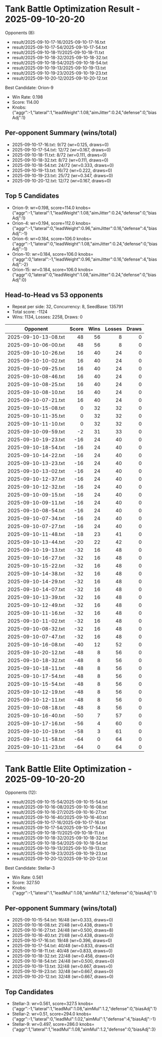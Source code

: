 # Tank Battle Optimization Result - 2025-09-10-20-20

Opponents (8):
- result/2025-09-10-17-16/2025-09-10-17-16.txt
- result/2025-09-10-17-54/2025-09-10-17-54.txt
- result/2025-09-10-18-11/2025-09-10-18-11.txt
- result/2025-09-10-18-32/2025-09-10-18-32.txt
- result/2025-09-10-18-54/2025-09-10-18-54.txt
- result/2025-09-10-19-13/2025-09-10-19-13.txt
- result/2025-09-10-19-23/2025-09-10-19-23.txt
- result/2025-09-10-20-12/2025-09-10-20-12.txt

Best Candidate: Orion-9

- Win Rate: 0.198
- Score: 114.00
- Knobs: {"aggr":-1,"lateral":1,"leadWeight":1.08,"aimJitter":0.24,"defense":0,"biasAdj":1}

## Per-opponent Summary (wins/total)
- 2025-09-10-17-16.txt: 9/72 (wr=0.125, draws=0)
- 2025-09-10-17-54.txt: 12/72 (wr=0.167, draws=0)
- 2025-09-10-18-11.txt: 8/72 (wr=0.111, draws=0)
- 2025-09-10-18-32.txt: 8/72 (wr=0.111, draws=0)
- 2025-09-10-18-54.txt: 24/72 (wr=0.333, draws=0)
- 2025-09-10-19-13.txt: 16/72 (wr=0.222, draws=0)
- 2025-09-10-19-23.txt: 25/72 (wr=0.347, draws=0)
- 2025-09-10-20-12.txt: 12/72 (wr=0.167, draws=0)

## Top 5 Candidates
- Orion-9: wr=0.198, score=114.0 knobs={"aggr":-1,"lateral":1,"leadWeight":1.08,"aimJitter":0.24,"defense":0,"biasAdj":1}
- Orion-4: wr=0.194, score=112.0 knobs={"aggr":-1,"lateral":0,"leadWeight":0.96,"aimJitter":0.16,"defense":4,"biasAdj":-1}
- Orion-6: wr=0.184, score=106.0 knobs={"aggr":-1,"lateral":0,"leadWeight":1.08,"aimJitter":0.24,"defense":0,"biasAdj":-1}
- Orion-10: wr=0.184, score=106.0 knobs={"aggr":0,"lateral":-1,"leadWeight":0.96,"aimJitter":0.16,"defense":4,"biasAdj":-2}
- Orion-15: wr=0.184, score=106.0 knobs={"aggr":0,"lateral":0,"leadWeight":1.08,"aimJitter":0.24,"defense":0,"biasAdj":0}
## Head-to-Head vs 53 opponents
- Repeat per side: 32, Concurrency: 8, SeedBase: 135791
- Total score: -1124
- Wins: 1134, Losses: 2258, Draws: 0

| Opponent | Score | Wins | Losses | Draws |
|---|---:|---:|---:|---:|
| 2025-09-10-13-08.txt | 48 | 56 | 8 | 0 |
| 2025-09-10-06-00.txt | 48 | 56 | 8 | 0 |
| 2025-09-10-10-26.txt | 16 | 40 | 24 | 0 |
| 2025-09-10-10-02.txt | 16 | 40 | 24 | 0 |
| 2025-09-10-09-25.txt | 16 | 40 | 24 | 0 |
| 2025-09-10-08-46.txt | 16 | 40 | 24 | 0 |
| 2025-09-10-08-25.txt | 16 | 40 | 24 | 0 |
| 2025-09-10-08-10.txt | 16 | 40 | 24 | 0 |
| 2025-09-10-07-21.txt | 16 | 40 | 24 | 0 |
| 2025-09-10-15-08.txt | 0 | 32 | 32 | 0 |
| 2025-09-10-11-35.txt | 0 | 32 | 32 | 0 |
| 2025-09-10-11-10.txt | 0 | 32 | 32 | 0 |
| 2025-09-10-09-59.txt | -2 | 31 | 33 | 0 |
| 2025-09-10-19-23.txt | -16 | 24 | 40 | 0 |
| 2025-09-10-18-54.txt | -16 | 24 | 40 | 0 |
| 2025-09-10-14-22.txt | -16 | 24 | 40 | 0 |
| 2025-09-10-13-23.txt | -16 | 24 | 40 | 0 |
| 2025-09-10-13-02.txt | -16 | 24 | 40 | 0 |
| 2025-09-10-12-37.txt | -16 | 24 | 40 | 0 |
| 2025-09-10-12-32.txt | -16 | 24 | 40 | 0 |
| 2025-09-10-09-15.txt | -16 | 24 | 40 | 0 |
| 2025-09-10-09-11.txt | -16 | 24 | 40 | 0 |
| 2025-09-10-08-54.txt | -16 | 24 | 40 | 0 |
| 2025-09-10-07-34.txt | -16 | 24 | 40 | 0 |
| 2025-09-10-07-27.txt | -16 | 24 | 40 | 0 |
| 2025-09-10-11-48.txt | -18 | 23 | 41 | 0 |
| 2025-09-10-13-44.txt | -20 | 22 | 42 | 0 |
| 2025-09-10-19-13.txt | -32 | 16 | 48 | 0 |
| 2025-09-10-16-27.txt | -32 | 16 | 48 | 0 |
| 2025-09-10-15-22.txt | -32 | 16 | 48 | 0 |
| 2025-09-10-14-38.txt | -32 | 16 | 48 | 0 |
| 2025-09-10-14-29.txt | -32 | 16 | 48 | 0 |
| 2025-09-10-14-07.txt | -32 | 16 | 48 | 0 |
| 2025-09-10-13-39.txt | -32 | 16 | 48 | 0 |
| 2025-09-10-12-49.txt | -32 | 16 | 48 | 0 |
| 2025-09-10-11-16.txt | -32 | 16 | 48 | 0 |
| 2025-09-10-11-02.txt | -32 | 16 | 48 | 0 |
| 2025-09-10-08-32.txt | -32 | 16 | 48 | 0 |
| 2025-09-10-07-47.txt | -32 | 16 | 48 | 0 |
| 2025-09-10-16-08.txt | -40 | 12 | 52 | 0 |
| 2025-09-10-20-12.txt | -48 | 8 | 56 | 0 |
| 2025-09-10-18-32.txt | -48 | 8 | 56 | 0 |
| 2025-09-10-18-11.txt | -48 | 8 | 56 | 0 |
| 2025-09-10-17-54.txt | -48 | 8 | 56 | 0 |
| 2025-09-10-15-54.txt | -48 | 8 | 56 | 0 |
| 2025-09-10-12-19.txt | -48 | 8 | 56 | 0 |
| 2025-09-10-12-11.txt | -48 | 8 | 56 | 0 |
| 2025-09-10-08-18.txt | -48 | 8 | 56 | 0 |
| 2025-09-10-16-40.txt | -50 | 7 | 57 | 0 |
| 2025-09-10-17-16.txt | -56 | 4 | 60 | 0 |
| 2025-09-10-10-19.txt | -58 | 3 | 61 | 0 |
| 2025-09-10-11-58.txt | -64 | 0 | 64 | 0 |
| 2025-09-10-11-23.txt | -64 | 0 | 64 | 0 |


# Tank Battle Elite Optimization - 2025-09-10-20-20

Opponents (12):
- result/2025-09-10-15-54/2025-09-10-15-54.txt
- result/2025-09-10-16-08/2025-09-10-16-08.txt
- result/2025-09-10-16-27/2025-09-10-16-27.txt
- result/2025-09-10-16-40/2025-09-10-16-40.txt
- result/2025-09-10-17-16/2025-09-10-17-16.txt
- result/2025-09-10-17-54/2025-09-10-17-54.txt
- result/2025-09-10-18-11/2025-09-10-18-11.txt
- result/2025-09-10-18-32/2025-09-10-18-32.txt
- result/2025-09-10-18-54/2025-09-10-18-54.txt
- result/2025-09-10-19-13/2025-09-10-19-13.txt
- result/2025-09-10-19-23/2025-09-10-19-23.txt
- result/2025-09-10-20-12/2025-09-10-20-12.txt

Best Candidate: Stellar-3
- Win Rate: 0.561
- Score: 327.50
- Knobs: {"aggr":-1,"lateral":1,"leadMul":1.08,"aimMul":1.2,"defense":0,"biasAdj":1}

## Per-opponent Summary (wins/total)
- 2025-09-10-15-54.txt: 16/48 (wr=0.333, draws=0)
- 2025-09-10-16-08.txt: 21/48 (wr=0.438, draws=1)
- 2025-09-10-16-27.txt: 24/48 (wr=0.500, draws=8)
- 2025-09-10-16-40.txt: 21/48 (wr=0.438, draws=0)
- 2025-09-10-17-16.txt: 19/48 (wr=0.396, draws=0)
- 2025-09-10-17-54.txt: 40/48 (wr=0.833, draws=0)
- 2025-09-10-18-11.txt: 40/48 (wr=0.833, draws=0)
- 2025-09-10-18-32.txt: 22/48 (wr=0.458, draws=0)
- 2025-09-10-18-54.txt: 24/48 (wr=0.500, draws=0)
- 2025-09-10-19-13.txt: 32/48 (wr=0.667, draws=0)
- 2025-09-10-19-23.txt: 32/48 (wr=0.667, draws=0)
- 2025-09-10-20-12.txt: 32/48 (wr=0.667, draws=0)

## Top Candidates
- Stellar-3: wr=0.561, score=327.5 knobs={"aggr":-1,"lateral":1,"leadMul":1.08,"aimMul":1.2,"defense":0,"biasAdj":1}
- Stellar-2: wr=0.51, score=294.0 knobs={"aggr":-1,"lateral":0,"leadMul":1.02,"aimMul":1,"defense":4,"biasAdj":-1}
- Stellar-9: wr=0.497, score=286.0 knobs={"aggr":1,"lateral":1,"leadMul":1.08,"aimMul":1.2,"defense":0,"biasAdj":3}